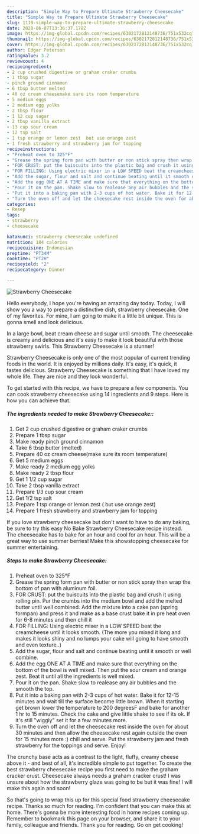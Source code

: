 ```yaml
---
description: "Simple Way to Prepare Ultimate Strawberry Cheesecake"
title: "Simple Way to Prepare Ultimate Strawberry Cheesecake"
slug: 1119-simple-way-to-prepare-ultimate-strawberry-cheesecake
date: 2020-06-07T13:36:37.178Z
image: https://img-global.cpcdn.com/recipes/6302172812148736/751x532cq70/strawberry-cheesecake-recipe-main-photo.jpg
thumbnail: https://img-global.cpcdn.com/recipes/6302172812148736/751x532cq70/strawberry-cheesecake-recipe-main-photo.jpg
cover: https://img-global.cpcdn.com/recipes/6302172812148736/751x532cq70/strawberry-cheesecake-recipe-main-photo.jpg
author: Edgar Peterson
ratingvalue: 3.2
reviewcount: 4
recipeingredient:
- 2 cup crushed digestive or graham craker crumbs
- 1 tbsp sugar
- pinch ground cinnamon
- 6 tbsp butter melted
- 40 oz cream cheesemake sure its room temperature
- 5 medium eggs
- 2 medium egg yolks
- 2 tbsp flour
- 1 12 cup sugar
- 2 tbsp vanilla extract
- 13 cup sour cream
- 12 tsp salt
- 1 tsp orange or lemon zest  but use orange zest
- 1 fresh strawberry and strawberry jam for topping
recipeinstructions:
- "Preheat oven to 325°F"
- "Grease the spring form pan with butter or non stick spray then wrap the bottom of pan with aluminum foil."
- "FOR CRUST: put the buiscuits into the plastic bag and crush it using rolling pin. Pur the crumbs into the medium bowl and add the melted butter until well combined. Add the mixture into a cake pan (spring formpan) and press it and make as a base crust bake it in pre heat oven for 6-8 minutes and then chill it"
- "FOR FILLING: Using electric mixer in a LOW SPEED beat the creamcheese until it looks smooth. (The more you mixed it long and makes it looks shiny and no lumps your cake will going to have smooth and even texture..)"
- "Add the sugar, flour and salt and continue beating until it smooth or well combine."
- "Add the egg ONE AT A TIME and make sure that everything on the bottom of the bowl is well mixed. Then put the sour cream and orange zest. Beat it until all the ingredients is well mixed."
- "Pour it on the pan. Shake slow to realease any air bubbles and the smooth the top."
- "Put it into a baking pan with 2-3 cups of hot water. Bake it for 12-15 minutes and wait till the surface become little brown. When it starting get brown lower the temperature to 200 degreesF and bake for another 1 hr to 15 minutes. Check the cake and give little shake to see if its ok. If it&#39;s still &#34;wiggly&#34; set it for a few minutes more."
- "Turn the oven off and let the cheesecake rest inside the oven for about 30 minutes and then allow the cheesecake rest again outside the oven for 15 minutes more :) chill and serve. Put the strawberry jam and fresh strawberry for the toppings and serve. Enjoy!"
categories:
- Resep
tags:
- strawberry
- cheesecake

katakunci: strawberry cheesecake undefined
nutrition: 184 calories
recipecuisine: Indonesian
preptime: "PT34M"
cooktime: "PT2H"
recipeyield: "2"
recipecategory: Dinner

---
```



![Strawberry Cheesecake](https://img-global.cpcdn.com/recipes/6302172812148736/751x532cq70/strawberry-cheesecake-recipe-main-photo.jpg)

Hello everybody, I hope you're having an amazing day today. Today, I will show you a way to prepare a distinctive dish, strawberry cheesecake. One of my favorites. For mine, I am going to make it a little bit unique. This is gonna smell and look delicious.

In a large bowl, beat cream cheese and sugar until smooth. The cheesecake is creamy and delicious and it&#39;s easy to make it look beautiful with those strawberry swirls. This Strawberry Cheesecake is a stunner!

Strawberry Cheesecake is only one of the most popular of current trending foods in the world. It is enjoyed by millions daily. It's easy, it's quick, it tastes delicious. Strawberry Cheesecake is something that I have loved my whole life. They are nice and they look wonderful.


To get started with this recipe, we have to prepare a few components. You can cook strawberry cheesecake using 14 ingredients and 9 steps. Here is how you can achieve that.

##### The ingredients needed to make Strawberry Cheesecake::

1. Get 2 cup crushed digestive or graham craker crumbs
1. Prepare 1 tbsp sugar
1. Make ready pinch ground cinnamon
1. Take 6 tbsp butter (melted)
1. Prepare 40 oz cream cheese(make sure its room temperature)
1. Get 5 medium eggs
1. Make ready 2 medium egg yolks
1. Make ready 2 tbsp flour
1. Get 1 1/2 cup sugar
1. Take 2 tbsp vanilla extract
1. Prepare 1/3 cup sour cream
1. Get 1/2 tsp salt
1. Prepare 1 tsp orange or lemon zest ( but use orange zest)
1. Prepare 1 fresh strawberry and strawberry jam for topping


If you love strawberry cheesecake but don&#39;t want to have to do any baking, be sure to try this easy No Bake Strawberry Cheesecake recipe instead. The cheesecake has to bake for an hour and cool for an hour. This will be a great way to use summer berries! Make this showstopping cheesecake for summer entertaining. 

##### Steps to make Strawberry Cheesecake:

1. Preheat oven to 325°F
1. Grease the spring form pan with butter or non stick spray then wrap the bottom of pan with aluminum foil.
1. FOR CRUST: put the buiscuits into the plastic bag and crush it using rolling pin. Pur the crumbs into the medium bowl and add the melted butter until well combined. Add the mixture into a cake pan (spring formpan) and press it and make as a base crust bake it in pre heat oven for 6-8 minutes and then chill it
1. FOR FILLING: Using electric mixer in a LOW SPEED beat the creamcheese until it looks smooth. (The more you mixed it long and makes it looks shiny and no lumps your cake will going to have smooth and even texture..)
1. Add the sugar, flour and salt and continue beating until it smooth or well combine.
1. Add the egg ONE AT A TIME and make sure that everything on the bottom of the bowl is well mixed. Then put the sour cream and orange zest. Beat it until all the ingredients is well mixed.
1. Pour it on the pan. Shake slow to realease any air bubbles and the smooth the top.
1. Put it into a baking pan with 2-3 cups of hot water. Bake it for 12-15 minutes and wait till the surface become little brown. When it starting get brown lower the temperature to 200 degreesF and bake for another 1 hr to 15 minutes. Check the cake and give little shake to see if its ok. If it&#39;s still &#34;wiggly&#34; set it for a few minutes more.
1. Turn the oven off and let the cheesecake rest inside the oven for about 30 minutes and then allow the cheesecake rest again outside the oven for 15 minutes more :) chill and serve. Put the strawberry jam and fresh strawberry for the toppings and serve. Enjoy!


The crunchy base acts as a contrast to the light, fluffy, creamy cheese above it - and best of all, it&#39;s incredible simple to put together. To create the best strawberry cheesecake recipe you first need to make the graham cracker crust. Cheesecake always needs a graham cracker crust! I was unsure about how the strawberry glaze was going to be but it was fine! I will make this again and soon! 

So that's going to wrap this up for this special food strawberry cheesecake recipe. Thanks so much for reading. I'm confident that you can make this at home. There's gonna be more interesting food in home recipes coming up. Remember to bookmark this page on your browser, and share it to your family, colleague and friends. Thank you for reading. Go on get cooking!
